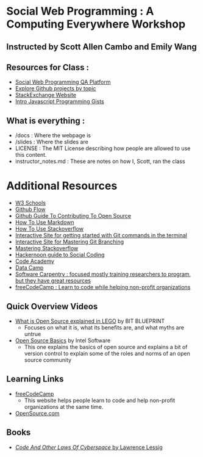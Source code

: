 # Social Web Programming : A Computing Everywhere Workshop

## Instructed by Scott Allen Cambo and Emily Wang

## Resources for Class :
* [Social Web Programming QA Platform](https://docs.google.com/spreadsheets/d/1rgnHheWwSWIncbNoTcGtnhI0ky_2Qk7gG0tCQMzRru8/edit?usp=sharing)
* [Explore Github projects by topic](https://github.com/explore)
* [StackExchange Website](https://stackexchange.com/sites)
* [Intro Javascript Programming Gists](https://gist.github.com/scottofthescience/4e5e6f2431a89ef9b9e4df49b9b68185)

## What is everything : 
* /docs : Where the webpage is
* /slides : Where the slides are
* LICENSE : The MIT License describing how people are allowed to use this content.
* instructor_notes.md : These are notes on how I, Scott, ran the class

# Additional Resources
* [W3 Schools](https://www.w3schools.com/)
* [Github Flow](https://guides.github.com/introduction/flow)
* [Github Guide To Contributing To Open Source](https://opensource.guide/how-to-contribute/)
* [How To Use Markdown](https://guides.github.com/features/mastering-markdown/)
* [How To Use Stackoverflow](https://guides.github.com/features/mastering-markdown/)
* [Interactive Site for getting started with Git commands in the terminal](http://try.github.io)
* [Interactive Site for Mastering Git Branching](http://learngitbranching.js.org/)
* [Mastering Stackoverflow](http://duncanlock.net/blog/2013/06/14/the-smart-guide-to-stack-overflow-zero-to-hero/)
* [Hackernoon guide to Social Coding](https://hackernoon.com/how-to-get-started-with-open-source-2b705e726fea)
* [Code Academy](www.codeacademy.com)
* [Data Camp](www.datacamp.com)
* [Software Carpentry : focused mostly training researchers to program, but they have great resources](https://softwarecarpentry.org)
* [freeCodeCamp : Learn to code while helping non-profit organizations](https://www.freecodecamp.org/)

## Quick Overview Videos
* [What is Open Source explained in LEGO](https://youtu.be/a8fHgx9mE5U) by BIT BLUEPRINT
	* Focuses on what it is, what its benefits are, and what myths are untrue
* [Open Source Basics](https://youtu.be/Tyd0FO0tko8) by Intel Software
	* This one explains the basics of open source and explains a bit of version control to explain some of the roles and norms of an open source community

## Learning Links
* [freeCodeCamp](www.freeCodeCamp.org)
	* This website helps people learn to code and help non-profit organizations at the same time.
* [OpenSource.com](https://opensource.com)

## Books
* [*Code And Other Laws Of Cyberspace* by Lawrence Lessig](https://en.wikipedia.org/wiki/Code_and_Other_Laws_of_Cyberspace)
